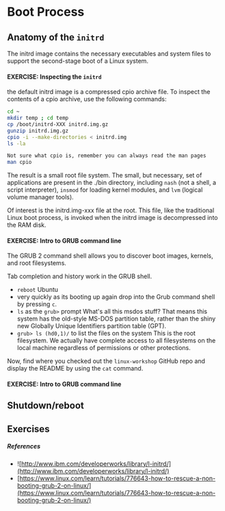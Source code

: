 # Boot Process   

## Anatomy of the `initrd`
The initrd image contains the necessary executables and system files to support the second-stage boot of a Linux system.

#### EXERCISE: Inspecting the `initrd`
 the default initrd image is a compressed cpio archive file. To inspect the contents of a cpio archive, use the following commands:

```bash
cd ~
mkdir temp ; cd temp
cp /boot/initrd-XXX initrd.img.gz
gunzip initrd.img.gz
cpio -i --make-directories < initrd.img
ls -la

Not sure what cpio is, remember you can always read the man pages
man cpio
```
The result is a small root file system. The small, but necessary, set of applications are present in the ./bin directory, including `nash` (not a shell, a script interpreter), `insmod` for loading kernel modules, and `lvm` (logical volume manager tools).

Of interest is the initrd.img-xxx file at the root. This file, like the traditional Linux boot process, is invoked when the initrd image is decompressed into the RAM disk. 

#### EXERCISE: Intro to GRUB command line
The GRUB 2 command shell allows you to discover boot images, kernels, and root filesystems.

Tab completion and history work in the GRUB shell.

* `reboot` Ubuntu
* very quickly as its booting up again drop into the Grub command shell by pressing `c`.
* `ls` as the `grub>` prompt
What's all this msdos stuff? That means this system has the old-style MS-DOS partition table, rather than the shiny new Globally Unique Identifiers partition table (GPT).
* `grub> ls (hd0,1)/` to list the files on the system
This is the root filesystem. We actually have complete access to all filesystems on the local machine regardless of permissions or other protections.

Now, find where you checked out the `linux-workshop` GitHub repo and display the README by using the `cat` command.

#### EXERCISE: Intro to GRUB command line


## Shutdown/reboot

## Exercises

##### References
* ![http://www.ibm.com/developerworks/library/l-initrd/](http://www.ibm.com/developerworks/library/l-initrd/)
* [https://www.linux.com/learn/tutorials/776643-how-to-rescue-a-non-booting-grub-2-on-linux/](https://www.linux.com/learn/tutorials/776643-how-to-rescue-a-non-booting-grub-2-on-linux/)